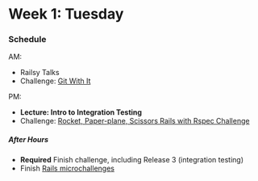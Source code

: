 # Week 1: Tuesday

### Schedule

AM:
- Railsy Talks
- Challenge: [Git With It](../../../../git-with-it-challenge)

PM:
- **Lecture: Intro to Integration Testing**
- Challenge: [Rocket, Paper-plane, Scissors Rails with Rspec
Challenge](../../../../rocket-paperplane-scissors-challenge) 

##### After Hours

- **Required** Finish challenge, including Release 3 (integration testing)
- Finish [Rails microchallenges](../microchallenges/rails-microchallenges.md)

